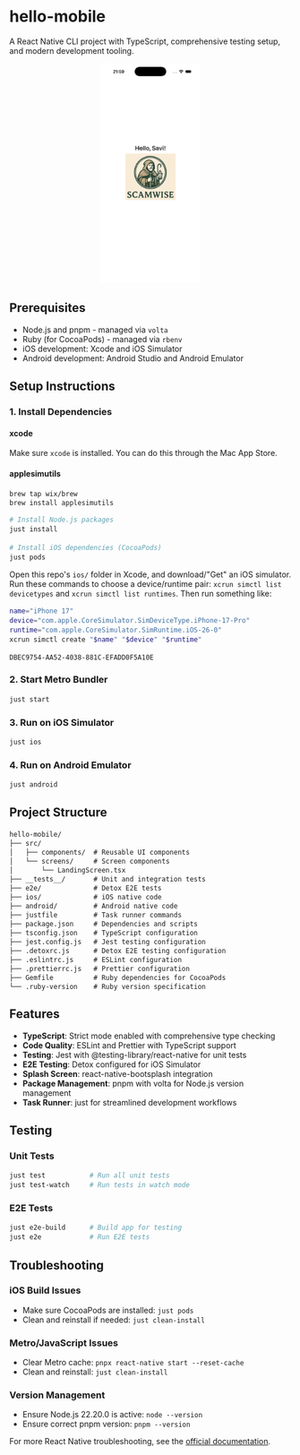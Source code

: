 # hello-mobile

A React Native CLI project with TypeScript, comprehensive testing setup, and modern development tooling.

<!--suppress HtmlDeprecatedAttribute -->
<p align="center">
    <!--suppress CheckImageSize -->
    <img src="readme/screenshot.png" alt="screenshot" width="180">
</p>

## Prerequisites

- Node.js and pnpm - managed via `volta`
- Ruby (for CocoaPods) - managed via `rbenv`
- iOS development: Xcode and iOS Simulator
- Android development: Android Studio and Android Emulator

## Setup Instructions

### 1. Install Dependencies

#### xcode

Make sure `xcode` is installed. You can do this through the Mac App Store.

#### applesimutils

```shell
brew tap wix/brew
brew install applesimutils
```

```bash
# Install Node.js packages
just install

# Install iOS dependencies (CocoaPods)
just pods
```

Open this repo's `ios/` folder in Xcode, and download/"Get" an iOS simulator. Run these commands to choose a device/runtime pair: `xcrun simctl list devicetypes` and `xcrun simctl list runtimes`. Then run something like:

```bash
name="iPhone 17"
device="com.apple.CoreSimulator.SimDeviceType.iPhone-17-Pro"
runtime="com.apple.CoreSimulator.SimRuntime.iOS-26-0"
xcrun simctl create "$name" "$device" "$runtime"
```

`DBEC9754-AA52-4038-881C-EFADD0F5A10E`

### 2. Start Metro Bundler

```bash
just start
```

### 3. Run on iOS Simulator

```bash
just ios
```

### 4. Run on Android Emulator

```bash
just android
```

## Project Structure

```
hello-mobile/
├── src/
│   ├── components/  # Reusable UI components
│   └── screens/     # Screen components
│       └── LandingScreen.tsx
├── __tests__/       # Unit and integration tests
├── e2e/             # Detox E2E tests
├── ios/             # iOS native code
├── android/         # Android native code
├── justfile         # Task runner commands
├── package.json     # Dependencies and scripts
├── tsconfig.json    # TypeScript configuration
├── jest.config.js   # Jest testing configuration
├── .detoxrc.js      # Detox E2E testing configuration
├── .eslintrc.js     # ESLint configuration
├── .prettierrc.js   # Prettier configuration
├── Gemfile          # Ruby dependencies for CocoaPods
└── .ruby-version    # Ruby version specification
```

## Features

- **TypeScript**: Strict mode enabled with comprehensive type checking
- **Code Quality**: ESLint and Prettier with TypeScript support
- **Testing**: Jest with @testing-library/react-native for unit tests
- **E2E Testing**: Detox configured for iOS Simulator
- **Splash Screen**: react-native-bootsplash integration
- **Package Management**: pnpm with volta for Node.js version management
- **Task Runner**: just for streamlined development workflows

## Testing

### Unit Tests

```bash
just test           # Run all unit tests
just test-watch     # Run tests in watch mode
```

### E2E Tests

```bash
just e2e-build      # Build app for testing
just e2e            # Run E2E tests
```

## Troubleshooting

### iOS Build Issues

- Make sure CocoaPods are installed: `just pods`
- Clean and reinstall if needed: `just clean-install`

### Metro/JavaScript Issues

- Clear Metro cache: `pnpx react-native start --reset-cache`
- Clean and reinstall: `just clean-install`

### Version Management

- Ensure Node.js 22.20.0 is active: `node --version`
- Ensure correct pnpm version: `pnpm --version`

For more React Native troubleshooting, see the [official documentation](https://reactnative.dev/docs/troubleshooting).

